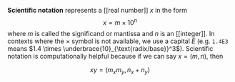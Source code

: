 **Scientific notation** represents a [[real number]] $x$ in the form $$x = m \times 10^n$$ where $m$ is called the significand or mantissa and $n$ is an [[integer]]. In contexts where the $\times$ symbol is not available, we use a capital _E_ (e.g. `1.4E3` means $1.4 \times \underbrace{10}_{\text{radix/base}}^3$). Scientific notation is computationally helpful because if we can say $x=(m,n)$, then

$$
xy = (m_x m_y, n_x+n_y)
$$